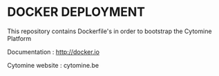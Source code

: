 # DOCKER DEPLOYMENT #

This repository contains Dockerfile's in order to bootstrap the Cytomine Platform

Documentation : http://docker.io

Cytomine website : cytomine.be

